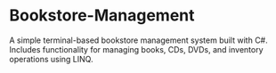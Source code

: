 # Bookstore-Management
A simple terminal-based bookstore management system built with C#. Includes functionality for managing books, CDs, DVDs, and inventory operations using LINQ.
